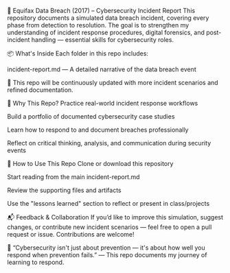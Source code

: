 🔐 Equifax Data Breach (2017) – Cybersecurity Incident Report
This repository documents a simulated data breach incident, covering every phase from detection to resolution. The goal is to strengthen my understanding of incident response procedures, digital forensics, and post-incident handling — essential skills for cybersecurity roles.

📦 What's Inside
Each folder in this repo includes:

incident-report.md — A detailed narrative of the data breach event

🔁 This repo will be continuously updated with more incident scenarios and refined documentation.

🎯 Why This Repo?
Practice real-world incident response workflows

Build a portfolio of documented cybersecurity case studies

Learn how to respond to and document breaches professionally

Reflect on critical thinking, analysis, and communication during security events

📂 How to Use This Repo
Clone or download this repository

Start reading from the main incident-report.md

Review the supporting files and artifacts

Use the "lessons learned" section to reflect or present in class/projects

📬 Feedback & Collaboration
If you’d like to improve this simulation, suggest changes, or contribute new incident scenarios — feel free to open a pull request or issue. Contributions are welcome!

🧪 “Cybersecurity isn't just about prevention — it's about how well you respond when prevention fails.” — This repo documents my journey of learning to respond.
